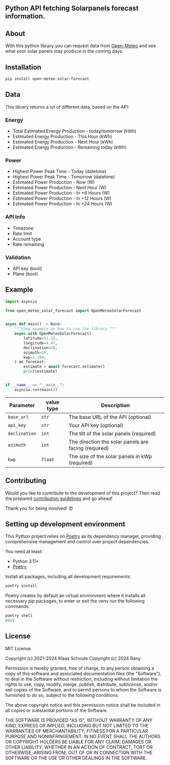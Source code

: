 <!--
*** To avoid retyping too much info. Do a search and replace for the following:
*** github_username, repo_name
-->

## Python API fetching Solarpanels forecast information.

## About

With this python library you can request data from [Open-Meteo](https://open-meteo.com/)
and see what your solar panels may produce in the coming days.

## Installation

```bash
pip install open-meteo-solar-forecast
```

## Data

This library returns a lot of different data, based on the API:

### Energy

- Total Estimated Energy Production - today/tomorrow (kWh)
- Estimated Energy Production - This Hour (kWh)
- Estimated Energy Production - Next Hour (kWh)
- Estimated Energy Production - Remaining today (kWh)

### Power

- Highest Power Peak Time - Today (datetime)
- Highest Power Peak Time - Tomorrow (datetime)
- Estimated Power Production - Now (W)
- Estimated Power Production - Next Hour (W)
- Estimated Power Production - In +6 Hours (W)
- Estimated Power Production - In +12 Hours (W)
- Estimated Power Production - In +24 Hours (W)

### API Info

- Timezone
- Rate limit
- Account type
- Rate remaining

### Validation

- API key (bool)
- Plane (bool)

## Example

```python
import asyncio

from open_meteo_solar_forecast import OpenMeteoSolarForecast


async def main() -> None:
    """Show example on how to use the library."""
    async with OpenMeteoSolarForecast(
        latitude=52.16,
        longitude=4.47,
        declination=20,
        azimuth=10,
        kwp=2.160,
    ) as forecast:
        estimate = await forecast.estimate()
        print(estimate)


if __name__ == "__main__":
    asyncio.run(main())
```

| Parameter | value type | Description |
| --------- | ---------- | ----------- |
| `base_url` | `str` | The base URL of the API (optional) |
| `api_key` | `str` | Your API key (optional) |
| `declination` | `int` | The tilt of the solar panels (required) |
| `azimuth` | `int` | The direction the solar panels are facing (required) |
| `kwp` | `float` | The size of the solar panels in kWp (required) |

## Contributing

Would you like to contribute to the development of this project? Then read the prepared [contribution guidelines](CONTRIBUTING.md) and go ahead!

Thank you for being involved! :heart_eyes:

## Setting up development environment

This Python project relies on [Poetry][poetry] as its dependency manager,
providing comprehensive management and control over project dependencies.

You need at least:

- Python 3.11+
- [Poetry][poetry-install]

Install all packages, including all development requirements:

```bash
poetry install
```

Poetry creates by default an virtual environment where it installs all
necessary pip packages, to enter or exit the venv run the following commands:

```bash
poetry shell
exit
```

## License

MIT License

Copyright (c) 2021-2024 Klaas Schoute
Copyright (c) 2024 Rany

Permission is hereby granted, free of charge, to any person obtaining a copy
of this software and associated documentation files (the "Software"), to deal
in the Software without restriction, including without limitation the rights
to use, copy, modify, merge, publish, distribute, sublicense, and/or sell
copies of the Software, and to permit persons to whom the Software is
furnished to do so, subject to the following conditions:

The above copyright notice and this permission notice shall be included in all
copies or substantial portions of the Software.

THE SOFTWARE IS PROVIDED "AS IS", WITHOUT WARRANTY OF ANY KIND, EXPRESS OR
IMPLIED, INCLUDING BUT NOT LIMITED TO THE WARRANTIES OF MERCHANTABILITY,
FITNESS FOR A PARTICULAR PURPOSE AND NONINFRINGEMENT. IN NO EVENT SHALL THE
AUTHORS OR COPYRIGHT HOLDERS BE LIABLE FOR ANY CLAIM, DAMAGES OR OTHER
LIABILITY, WHETHER IN AN ACTION OF CONTRACT, TORT OR OTHERWISE, ARISING FROM,
OUT OF OR IN CONNECTION WITH THE SOFTWARE OR THE USE OR OTHER DEALINGS IN THE
SOFTWARE.

[poetry-install]: https://python-poetry.org/docs/#installation
[poetry]: https://python-poetry.org
